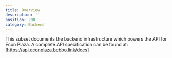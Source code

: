 ```yaml
---
title: Overview
description: ''
position: 200
category: Backend
---
```


This subset documents the backend infrastructure which powers the API for Econ Plaza. A complete API specification can be found at: [https://api.econplaza.bebbo.link/docs]
